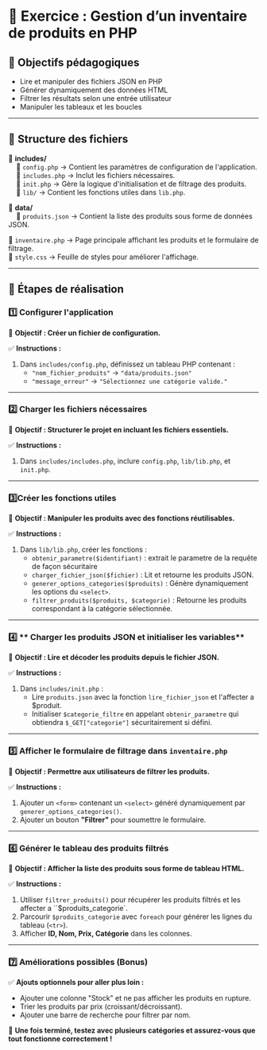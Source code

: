 # 📌 Exercice : Gestion d’un inventaire de produits en PHP

## 🎯 Objectifs pédagogiques
- Lire et manipuler des fichiers JSON en PHP
- Générer dynamiquement des données HTML
- Filtrer les résultats selon une entrée utilisateur
- Manipuler les tableaux et les boucles

---

## 📝 Structure des fichiers

📁 **includes/**  
&nbsp;&nbsp;&nbsp;&nbsp;📄 `config.php` → Contient les paramètres de configuration de l'application.  
&nbsp;&nbsp;&nbsp;&nbsp;📄 `includes.php` → Inclut les fichiers nécessaires.  
&nbsp;&nbsp;&nbsp;&nbsp;📄 `init.php` → Gère la logique d'initialisation et de filtrage des produits.  
&nbsp;&nbsp;&nbsp;&nbsp;📁 `lib/` → Contient les fonctions utiles dans `lib.php`.  

📁 **data/**  
&nbsp;&nbsp;&nbsp;&nbsp;📄 `produits.json` → Contient la liste des produits sous forme de données JSON.  

📄 `inventaire.php` → Page principale affichant les produits et le formulaire de filtrage.  
📄 `style.css` → Feuille de styles pour améliorer l'affichage.  

---

## 📝 Étapes de réalisation

### **1️⃣ Configurer l'application**
📌 **Objectif : Créer un fichier de configuration.**

✅ **Instructions :**
1. Dans `includes/config.php`, définissez un tableau PHP contenant :
   - `"nom_fichier_produits"` → `"data/produits.json"`
   - `"message_erreur"` → `"Sélectionnez une catégorie valide."`

---

### **2️⃣ Charger les fichiers nécessaires**
📌 **Objectif : Structurer le projet en incluant les fichiers essentiels.**

✅ **Instructions :**
1. Dans `includes/includes.php`, inclure `config.php`, `lib/lib.php`, et `init.php`.

---

### **3️⃣Créer les fonctions utiles**
📌 **Objectif : Manipuler les produits avec des fonctions réutilisables.**

✅ **Instructions :**
1. Dans `lib/lib.php`, créer les fonctions :
   - `obtenir_parametre($identifiant)` : extrait le parametre de la requête de façon sécuritaire
   - `charger_fichier_json($fichier)` : Lit et retourne les produits JSON.
   - `generer_options_categories($produits)` : Génère dynamiquement les options du `<select>`.
   - `filtrer_produits($produits, $categorie)` : Retourne les produits correspondant à la catégorie sélectionnée.

---

### 4️⃣ ** Charger les produits JSON et initialiser les variables**
📌 **Objectif : Lire et décoder les produits depuis le fichier JSON.**

✅ **Instructions :**
1. Dans `includes/init.php` :
   - Lire `produits.json` avec la fonction `lire_fichier_json` et l'affecter a $produit.
   - Initialiser `$categorie_filtre` en appelant `obtenir_parametre` qui obtiendra `$_GET["categorie"]` sécuritairement si défini. 

---


### **5️⃣ Afficher le formulaire de filtrage dans `inventaire.php`**
📌 **Objectif : Permettre aux utilisateurs de filtrer les produits.**

✅ **Instructions :**
1. Ajouter un `<form>` contenant un `<select>` généré dynamiquement par `generer_options_categories()`.
2. Ajouter un bouton **"Filtrer"** pour soumettre le formulaire.

---

### **6️⃣ Générer le tableau des produits filtrés**
📌 **Objectif : Afficher la liste des produits sous forme de tableau HTML.**

✅ **Instructions :**
1. Utiliser `filtrer_produits()` pour récupérer les produits filtrés et les affecter a ``$produits_categorie`.
2. Parcourir `$produits_categorie` avec `foreach` pour générer les lignes du tableau (`<tr>`).
3. Afficher **ID, Nom, Prix, Catégorie** dans les colonnes.

---

### **7️⃣ Améliorations possibles (Bonus)**
✅ **Ajouts optionnels pour aller plus loin :**
- Ajouter une colonne "Stock" et ne pas afficher les produits en rupture.
- Trier les produits par prix (croissant/décroissant).
- Ajouter une barre de recherche pour filtrer par nom.

🚀 **Une fois terminé, testez avec plusieurs catégories et assurez-vous que tout fonctionne correctement !**

